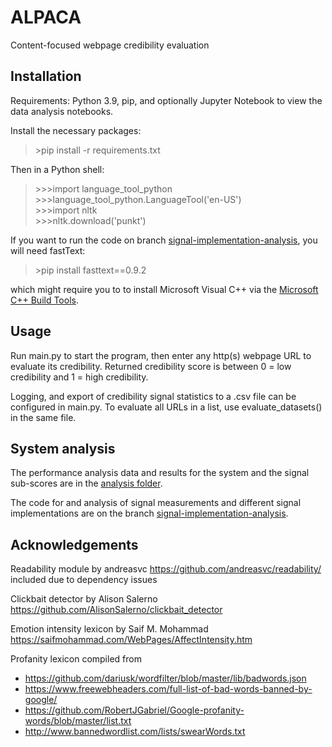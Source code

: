 # ALPACA
Content-focused webpage credibility evaluation

## Installation

Requirements: Python 3.9, pip, and optionally Jupyter Notebook to view the data analysis notebooks.

Install the necessary packages:

> \>pip install -r requirements.txt

Then in a Python shell:

> \>\>\>import language_tool_python  
> \>\>\>language_tool_python.LanguageTool('en-US')  
> \>\>\>import nltk  
> \>\>\>nltk.download('punkt')

If you want to run the code on branch 
[signal-implementation-analysis](https://github.com/lvap/alpaca/tree/signal-implementation-analysis), 
you will need fastText:

> \>pip install fasttext==0.9.2

which might require you to to install Microsoft Visual C++ via the 
[Microsoft C++ Build Tools](https://visualstudio.microsoft.com/visual-cpp-build-tools/).

## Usage

Run main.py to start the program, then enter any http(s) webpage URL to evaluate its credibility.
Returned credibility score is between 0 = low credibility and 1 = high credibility.

Logging, and export of credibility signal statistics to a .csv file can be configured in main.py. 
To evaluate all URLs in a list, use evaluate_datasets() in the same file.

## System analysis

The performance analysis data and results for the system and the signal sub-scores are in the 
[analysis folder](https://github.com/lvap/alpaca/tree/main/analysis).

The code for and analysis of signal measurements and different signal implementations are on the branch 
[signal-implementation-analysis](https://github.com/lvap/alpaca/tree/signal-implementation-analysis).

## Acknowledgements

Readability module by andreasvc https://github.com/andreasvc/readability/ included due to dependency issues

Clickbait detector by Alison Salerno https://github.com/AlisonSalerno/clickbait_detector

Emotion intensity lexicon by Saif M. Mohammad https://saifmohammad.com/WebPages/AffectIntensity.htm

Profanity lexicon compiled from
* https://github.com/dariusk/wordfilter/blob/master/lib/badwords.json
* https://www.freewebheaders.com/full-list-of-bad-words-banned-by-google/
* https://github.com/RobertJGabriel/Google-profanity-words/blob/master/list.txt
* http://www.bannedwordlist.com/lists/swearWords.txt

